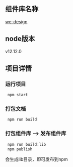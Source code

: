 ## 组件库名称
[we-design](http://47.108.142.67:9000/we-design)

## node版本
v12.12.0

## 项目详情
### 运行项目
```js
 npm start
```
### 打包文档
```js
 npm run build
```
### 打包组件库 --> 发布组件库
```js
 npm run build:lib
 npm publish
```
会生成lib目录，即可发布到npm

